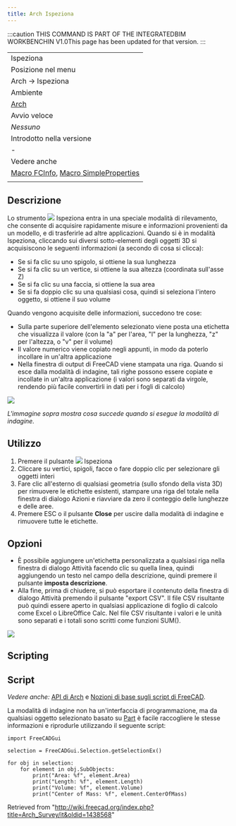```yaml
---
title: Arch Ispeziona
---
```


:::caution
THIS COMMAND IS PART OF THE INTEGRATEDBIM WORKBENCHIN V1.0This page has been updated for that version.
:::

|                                                                                                                                      |
| ------------------------------------------------------------------------------------------------------------------------------------ |
| Ispeziona                                                                                                                            |
| Posizione nel menu                                                                                                                   |
| Arch → Ispeziona                                                                                                                     |
| Ambiente                                                                                                                             |
| [Arch](/Arch_Workbench/it "Arch Workbench/it")                                                                                       |
| Avvio veloce                                                                                                                         |
| _Nessuno_                                                                                                                            |
| Introdotto nella versione                                                                                                            |
| -                                                                                                                                    |
| Vedere anche                                                                                                                         |
| [Macro FCInfo](/Macro_FCInfo/it "Macro FCInfo/it"), [Macro SimpleProperties](/Macro_SimpleProperties/it "Macro SimpleProperties/it") |
|                                                                                                                                      |

## Descrizione

Lo strumento ![](/images/Arch_Survey.svg) Ispeziona entra in una speciale modalità di rilevamento, che consente di acquisire rapidamente misure e informazioni provenienti da un modello, e di trasferirle ad altre applicazioni. Quando si è in modalità Ispeziona, cliccando sui diversi sotto-elementi degli oggetti 3D si acquisiscono le seguenti informazioni (a secondo di cosa si clicca):

- Se si fa clic su uno spigolo, si ottiene la sua lunghezza
- Se si fa clic su un vertice, si ottiene la sua altezza (coordinata sull'asse Z)
- Se si fa clic su una faccia, si ottiene la sua area
- Se si fa doppio clic su una qualsiasi cosa, quindi si seleziona l'intero oggetto, si ottiene il suo volume

Quando vengono acquisite delle informazioni, succedono tre cose:

- Sulla parte superiore dell'elemento selezionato viene posta una etichetta che visualizza il valore (con la "a" per l'area, "l" per la lunghezza, "z" per l'altezza, o "v" per il volume)
- Il valore numerico viene copiato negli appunti, in modo da poterlo incollare in un'altra applicazione
- Nella finestra di output di FreeCAD viene stampata una riga. Quando si esce dalla modalità di indagine, tali righe possono essere copiate e incollate in un'altra applicazione (i valori sono separati da virgole, rendendo più facile convertirli in dati per i fogli di calcolo)

![](/images/Arch_Survey_example.jpg)

_L'immagine sopra mostra cosa succede quando si esegue la modalità di indagine._

## Utilizzo

1. Premere il pulsante ![](/images/Arch_Survey.svg) Ispeziona
2. Cliccare su vertici, spigoli, facce o fare doppio clic per selezionare gli oggetti interi
3. Fare clic all'esterno di qualsiasi geometria (sullo sfondo della vista 3D) per rimuovere le etichette esistenti, stampare una riga del totale nella finestra di dialogo Azioni e riavviare da zero il conteggio delle lunghezze e delle aree.
4. Premere ESC o il pulsante **Close** per uscire dalla modalità di indagine e rimuovere tutte le etichette.

## Opzioni

- È possibile aggiungere un'etichetta personalizzata a qualsiasi riga nella finestra di dialogo Attività facendo clic su quella linea, quindi aggiungendo un testo nel campo della descrizione, quindi premere il pulsante **imposta descrizione**.
- Alla fine, prima di chiudere, si può esportare il contenuto della finestra di dialogo Attività premendo il pulsante "export CSV". Il file CSV risultante può quindi essere aperto in qualsiasi applicazione di foglio di calcolo come Excel o LibreOffice Calc. Nel file CSV risultante i valori e le unità sono separati e i totali sono scritti come funzioni SUM().

![](/images/Arch_Survey_spreadsheet.jpg)

## Scripting

## Script

_Vedere anche:_ [API di Arch](/Arch_API/it "Arch API/it") e [Nozioni di base sugli script di FreeCAD](/FreeCAD_Scripting_Basics/it "FreeCAD Scripting Basics/it").

La modalità di indagine non ha un'interfaccia di programmazione, ma da qualsiasi oggetto selezionato basato su [Part](/Part_Workbench/it "Part Workbench/it") è facile raccogliere le stesse informazioni e riprodurle utilizzando il seguente script:

```
import FreeCADGui

selection = FreeCADGui.Selection.getSelectionEx()

for obj in selection:
    for element in obj.SubObjects:
        print("Area: %f", element.Area)
        print("Length: %f", element.Length)
        print("Volume: %f", element.Volume)
        print("Center of Mass: %f", element.CenterOfMass)

```

Retrieved from "<http://wiki.freecad.org/index.php?title=Arch_Survey/it&oldid=1438568>"
